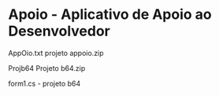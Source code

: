 
# Apoio - Aplicativo de Apoio ao Desenvolvedor

AppOio.txt projeto appoio.zip

Projb64 Projeto b64.zip

form1.cs - projeto b64

